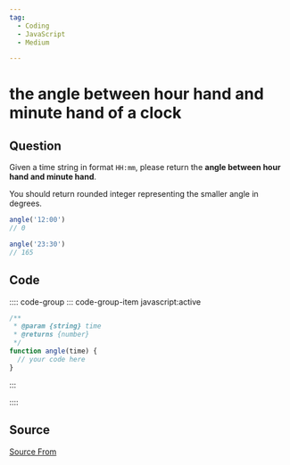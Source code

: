 ```yaml
---
tag:
  - Coding
  - JavaScript
  - Medium

---
```

  
# the angle between hour hand and minute hand of a clock

## Question
Given a time string in format `HH:mm`, please return the **angle between hour hand and minute hand**.

You should return rounded integer representing the smaller angle in degrees.

```js
angle('12:00')
// 0

angle('23:30')
// 165
```

## Code
:::: code-group
::: code-group-item javascript:active
```javascript
/**
 * @param {string} time
 * @returns {number} 
 */
function angle(time) {
  // your code here
}
```
:::
    
::::



##  Source
[Source From](https://bigfrontend.dev/problem/the-angle-between-hour-hand-and-minute-hand-of-a-clock)

  